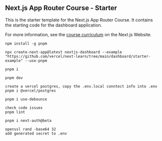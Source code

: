 ## Next.js App Router Course - Starter

This is the starter template for the Next.js App Router Course. It contains the starting code for the dashboard application.

For more information, see the [course curriculum](https://nextjs.org/learn) on the Next.js Website.

```
npm install -g pnpm

npx create-next-app@latest nextjs-dashboard --example "https://github.com/vercel/next-learn/tree/main/dashboard/starter-example" --use-pnpm

pnpm i

pnpm dev

create a vercel postgres, copy the .env.local conntect info into .env
pnpm i @vercel/postgres

pnpm i use-debounce

check code issues
pnpm lint

pnpm i next-auth@beta

openssl rand -base64 32
add generated secret to .env
```
